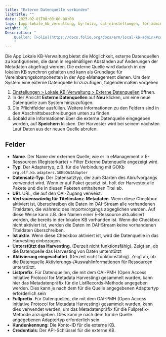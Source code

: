 ```yaml
---
title: "Externe Datenquelle verbinden"
linkTitle: ""
date: 2023-02-01T00:00:00-00:00
tags: [app-lokale_kb_verwaltung, by-folio, cat-einstellungen, for-admin]
weight: 10
Description: "
    Quellen: [Folio](https://docs.folio.org/docs/erm/local-kb-admin/#connecting-an-external-kb) & [GBV](https://info.gbv.de/display/FOLIOGBVEXTERN/Einstellungen+(Lokale+KB-Verwaltung):+Externe+Datenquelle+verbinden)
    "
---
```


Die App Lokale KB-Verwaltung bietet die Möglichkeit, externe Datenquellen zu konfigurieren, die dann in regelmäßigen Abständen auf Änderungen der Metadaten abgefragt werden. Die externe Quelle wird dadurch in der lokalen KB synchron gehalten und kann als Grundlage für Vereinbarungskomponenten in der App eManagement dienen. Um dem System eine externe Datenquelle hinzuzufügen, folgendermaßen vorgehen

1.  [Einstellungen > Lokale KB-Verwaltung > Externe Datenquellen](https://info.gbv.de/display/FOLIOGBVEXTERN/Einstellungen+%28Lokale+KB-Verwaltung%29%3A+Externe+Datenquelle+verbinden) öffnen.
2.  In der Ansicht **Externe Datenquellen** auf **Neu** klicken, um eine neue Datenquelle zum System hinzuzufügen.
3.  Die Pflichtfelder ausfüllen. Weitere Informationen zu den Feldern sind in den Abschnittsbeschreibungen unten zu finden.
4.  Sobald alle Informationen über die externe Datenquelle eingegeben wurden, auf **Speichern** klicken. Der Harvester wird bei seinem nächsten Lauf Daten aus der neuen Quelle abrufen.

## Felder

* **Name**. Der Name der externen Quelle, wie er in eManagement > E-Ressourcen (Registerkarte) > Filter Externe Datenquelle angezeigt wird.
* **Typ**. Der Adaptertyp, z.B. für die Verbindung mit GOKb
    `org.olf.kb.adapters.GOKbOAIAdapter`
* **Datensatz-Typ**. Der Datensatztyp, der zum Starten des Abrufvorgangs verwendet wird. Wenn er auf Paket gesetzt ist, holt der Harvester alle Pakete und die in diesen Paketen enthaltenen Titel ab.
* **URI**. URL, die auf den OAI-Zugang verweist.
* **Vertrauenswürdig für Titelinstanz-Metadaten**. Wenn diese Checkbox aktiviert ist, überschreiben die Daten im OAI-Stream alle vorhandenen Titeldaten, die während des Importvorgangs abgeglichen werden. Auf diese Weise kann z.B. den Namen einer E-Ressource aktualisiert werden, die bereits in der lokalen KB vorhanden ist. Wenn die Checkbox nicht aktiviert ist, werden die Daten im OAI-Stream keine vorhandenen Titeldaten überschreiben.
* **Ist aktiv**. Wenn diese Checkbox aktiviert ist, wird die Datenquelle in das Harvesting einbezogen.
* **Unterstützt das Harvesting**. (Derzeit nicht funktionsfähig). Zeigt an, ob die Datenquelle das Harvesting von Daten unterstützt
* **Aktivierung eingeschaltet**. (Derzeit nicht funktionsfähig). Zeigt an, ob die Datenquelle Aktivierungs-/Auswahlinformationen für Ressourcen unterstützt.
* **Listprefix**. Für Datenquellen, die mit dem OAI-PMH (Open Access Initiative Protocol for Metadata Harvesting) gesammelt wurden, kann hier das Metadatenpräfix für die ListRecords-Methode angegeben werden. Dies kann je nach dem für die Quelle angegebenen Adaptertyp erforderlich sein
* **Fullprefix**. Für Datenquellen, die mit dem OAI-PMH (Open Access Initiative Protocol for Metadata Harvesting) gesammelt wurden, kann dies verwendet werden, um das Metadatenpräfix für die Fullprefix-Methode anzugeben. Dies kann je nach dem für die Quelle angegebenen Adaptertyp erforderlich sein
* **Kundenkennung**: Die Konto-ID für die externe KB.
* **Credentials**: Der API-Schlüssel für die externe KB.
